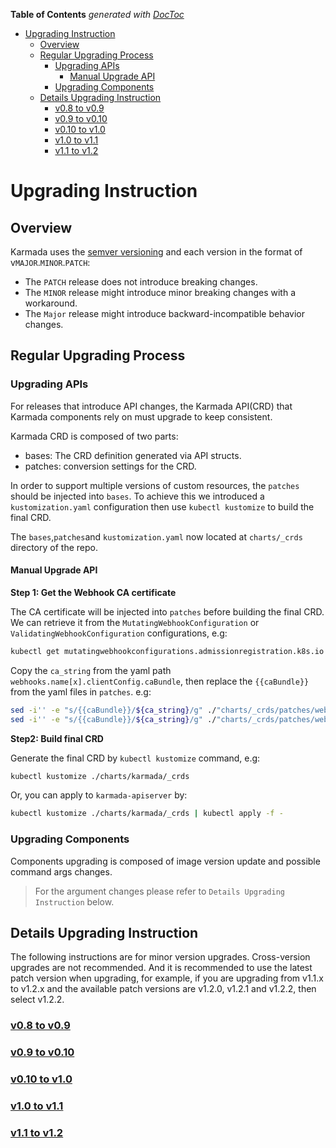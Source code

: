 <!-- START doctoc generated TOC please keep comment here to allow auto update -->
<!-- DON'T EDIT THIS SECTION, INSTEAD RE-RUN doctoc TO UPDATE -->
**Table of Contents**  *generated with [DocToc](https://github.com/thlorenz/doctoc)*

- [Upgrading Instruction](#upgrading-instruction)
  - [Overview](#overview)
  - [Regular Upgrading Process](#regular-upgrading-process)
    - [Upgrading APIs](#upgrading-apis)
      - [Manual Upgrade API](#manual-upgrade-api)
    - [Upgrading Components](#upgrading-components)
  - [Details Upgrading Instruction](#details-upgrading-instruction)
    - [v0.8 to v0.9](#v08-to-v09)
    - [v0.9 to v0.10](#v09-to-v010)
    - [v0.10 to v1.0](#v010-to-v10)
    - [v1.0 to v1.1](#v10-to-v11)
    - [v1.1 to v1.2](#v11-to-v12)

<!-- END doctoc generated TOC please keep comment here to allow auto update -->

# Upgrading Instruction

## Overview
Karmada uses the [semver versioning](https://semver.org/) and each version in the format of v`MAJOR`.`MINOR`.`PATCH`:
- The `PATCH` release does not introduce breaking changes.
- The `MINOR` release might introduce minor breaking changes with a workaround.
- The `Major` release might introduce backward-incompatible behavior changes.

## Regular Upgrading Process
### Upgrading APIs
For releases that introduce API changes, the Karmada API(CRD) that Karmada components rely on must upgrade to keep consistent.

Karmada CRD is composed of two parts:
- bases: The CRD definition generated via API structs.
- patches: conversion settings for the CRD.

In order to support multiple versions of custom resources, the `patches` should be injected into `bases`.
To achieve this we introduced a `kustomization.yaml` configuration then use `kubectl kustomize` to build the final CRD.

The `bases`,`patches`and `kustomization.yaml` now located at `charts/_crds` directory of the repo.

#### Manual Upgrade API

**Step 1: Get the Webhook CA certificate**

The CA certificate will be injected into `patches` before building the final CRD.
We can retrieve it from the `MutatingWebhookConfiguration` or `ValidatingWebhookConfiguration` configurations, e.g:
```bash
kubectl get mutatingwebhookconfigurations.admissionregistration.k8s.io mutating-config
```
Copy the `ca_string` from the yaml path `webhooks.name[x].clientConfig.caBundle`, then replace the `{{caBundle}}` from
the yaml files in `patches`. e.g:
```bash
sed -i'' -e "s/{{caBundle}}/${ca_string}/g" ./"charts/_crds/patches/webhook_in_resourcebindings.yaml"
sed -i'' -e "s/{{caBundle}}/${ca_string}/g" ./"charts/_crds/patches/webhook_in_clusterresourcebindings.yaml"
```

**Step2: Build final CRD**

Generate the final CRD by `kubectl kustomize` command, e.g:
```bash
kubectl kustomize ./charts/karmada/_crds 
```
Or, you can apply to `karmada-apiserver` by:
```bash
kubectl kustomize ./charts/karmada/_crds | kubectl apply -f -
```

### Upgrading Components
Components upgrading is composed of image version update and possible command args changes.

> For the argument changes please refer to `Details Upgrading Instruction` below.

## Details Upgrading Instruction

The following instructions are for minor version upgrades. Cross-version upgrades are not recommended.
And it is recommended to use the latest patch version when upgrading, for example, if you are upgrading from 
v1.1.x to v1.2.x and the available patch versions are v1.2.0, v1.2.1 and v1.2.2, then select v1.2.2.

### [v0.8 to v0.9](./v0.8-v0.9.md)
### [v0.9 to v0.10](./v0.9-v0.10.md)
### [v0.10 to v1.0](./v0.10-v1.0.md)
### [v1.0 to v1.1](./v1.0-v1.1.md)
### [v1.1 to v1.2](./v1.1-v1.2.md)
